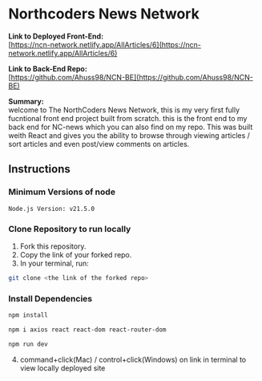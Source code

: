 
# Northcoders News Network

**Link to Deployed Front-End:**  
[https://ncn-network.netlify.app/AllArticles/6](https://ncn-network.netlify.app/AllArticles/6)

**Link to Back-End Repo:**  
[https://github.com/Ahuss98/NCN-BE](https://github.com/Ahuss98/NCN-BE)



**Summary:**  
welcome to The NorthCoders News Network, this is my very first fully fucntional front end project built from scratch. this is the front end to my back end for NC-news which you can also find on my repo. This was built weith React and gives you the ability to browse through viewing articles / sort articles and even post/view comments on articles.

## Instructions

### Minimum Versions of node
    Node.js Version: v21.5.0 

### Clone Repository to run locally
1. Fork this repository.
2. Copy the link of your forked repo.
3. In your terminal, run:

```bash
git clone <the link of the forked repo>
```

### Install Dependencies
```bash
npm install
```

```bash
npm i axios react react-dom react-router-dom
```
```bash
npm run dev
```
4. command+click(Mac) / control+click(Windows) on link in terminal to view locally deployed site
